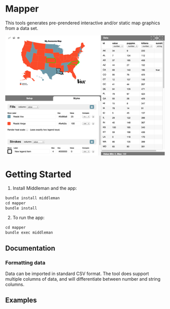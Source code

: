 # Mapper

This tools generates pre-prendered interactive and/or static map graphics from a data set.

![Mapper](screenshot.png)

# Getting Started

1) Install Middleman and the app:

```
bundle install middleman
cd mapper
bundle install
```

2) To run the app:

```
cd mapper
bundle exec middleman
```

## Documentation

### Formatting data

Data can be imported in standard CSV format. The tool does support multiple columns of data, and will differentiate between number and string columns.

## Examples

